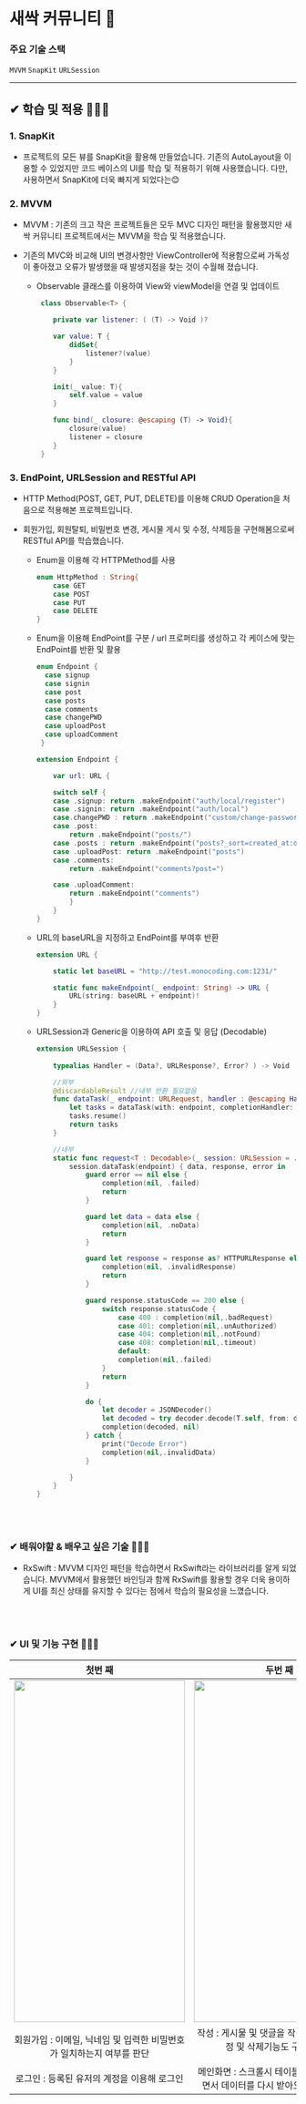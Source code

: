 # 새싹 커뮤니티 🌱

### 주요 기술 스택
`MVVM` `SnapKit` `URLSession` 

---

##  ✔ 학습 및 적용 🏃🏻‍♂️

### 1. SnapKit 
   * 프로젝트의 모든 뷰를 SnapKit을 활용해 만들었습니다. 기존의 AutoLayout을 이용할 수 있었지만 코드 베이스의 UI를 학습 및 적용하기 위해 사용했습니다. 다만, 사용하면서 SnapKit에 더욱 빠지게 되었다는😊


### 2. MVVM
   * MVVM : 기존의 크고 작은 프로젝트들은 모두 MVC 디자인 패턴을 활용했지만 새싹 커뮤니티 프로젝트에서는 MVVM을 학습 및 적용했습니다. 
   * 기존의 MVC와 비교해 UI의 변경사항만 ViewController에 적용함으로써 가독성이 좋아졌고 오류가 발생했을 때 발생지점을 찾는 것이 수월해 졌습니다.

      * Observable 클래스를 이용하여 View와 viewModel을 연결 및 업데이트 

        ```swift
         class Observable<T> {

            private var listener: ( (T) -> Void )?

            var value: T {
                didSet{
                    listener?(value)
                }
            }

            init(_ value: T){
                self.value = value
            }

            func bind(_ closure: @escaping (T) -> Void){
                closure(value)
                listener = closure
            }
         }
        ```
        
### 3. EndPoint, URLSession and RESTful API
   * HTTP Method(POST, GET, PUT, DELETE)를 이용해 CRUD Operation을 처음으로 적용해본 프로젝트입니다. 
   * 회원가입, 회원탈퇴, 비밀번호 변경, 게시물 게시 및 수정, 삭제등을 구현해봄으로써 RESTful API를 학습했습니다.
   
      * Enum을 이용해 각 HTTPMethod를 사용  

        ```swift
        enum HttpMethod : String{
            case GET
            case POST
            case PUT
            case DELETE
        }
        ```        

     * Enum을 이용해 EndPoint를 구분 / url 프로퍼티를 생성하고 각 케이스에 맞는 EndPoint를 반환 및 활용

        ```swift
        enum Endpoint {
          case signup
          case signin
          case post
          case posts
          case comments
          case changePWD
          case uploadPost
          case uploadComment
         }

        extension Endpoint {

            var url: URL {

            switch self {
            case .signup: return .makeEndpoint("auth/local/register")
            case .signin: return .makeEndpoint("auth/local")
            case.changePWD : return .makeEndpoint("custom/change-password")
            case .post:
                return .makeEndpoint("posts/")
            case .posts : return .makeEndpoint("posts?_sort=created_at:desc")
            case .uploadPost: return .makeEndpoint("posts")
            case .comments:
                return .makeEndpoint("comments?post=")

            case .uploadComment:
                return .makeEndpoint("comments")
                }
            }
        }
        ```

     * URL의 baseURL을 지정하고 EndPoint를 부여후 반환

        ```swift
        extension URL {

            static let baseURL = "http://test.monocoding.com:1231/"

            static func makeEndpoint(_ endpoint: String) -> URL {
                URL(string: baseURL + endpoint)!
            }
        }
        ```
     * URLSession과 Generic을 이용하여 API 호출 및 응답 (Decodable)

        ```swift
        extension URLSession {
    
            typealias Handler = (Data?, URLResponse?, Error? ) -> Void

            //외부
            @discardableResult //내부 반환 필요없음
            func dataTask(_ endpoint: URLRequest, handler : @escaping Handler) -> URLSessionDataTask {
                let tasks = dataTask(with: endpoint, completionHandler: handler)
                tasks.resume()
                return tasks
            }

            //내부
            static func request<T : Decodable>(_ session: URLSession = .shared,endpoint: URLRequest,completion : @escaping  (T?, APIError?) -> Void){
                session.dataTask(endpoint) { data, response, error in
                    guard error == nil else {
                        completion(nil, .failed)
                        return
                    }

                    guard let data = data else {
                        completion(nil, .noData)
                        return
                    }

                    guard let response = response as? HTTPURLResponse else {
                        completion(nil, .invalidResponse)
                        return
                    }

                    guard response.statusCode == 200 else {
                        switch response.statusCode {
                            case 400 : completion(nil,.badRequest)
                            case 401: completion(nil,.unAuthorized)
                            case 404: completion(nil,.notFound)
                            case 408: completion(nil,.timeout)
                            default:
                            completion(nil,.failed)
                        }
                        return
                    }

                    do {
                        let decoder = JSONDecoder()
                        let decoded = try decoder.decode(T.self, from: data)
                        completion(decoded, nil)
                    } catch {
                        print("Decode Error")
                        completion(nil,.invalidData)
                    }

                }
            }
        }
        ```
        
<br></br>

###  ✔ 배워야할 & 배우고 싶은 기술 🏃🏻‍♂️
  * RxSwift : MVVM 디자인 패턴을 학습하면서 RxSwift라는 라이브러리를 알게 되었습니다. MVVM에서 활용했던 바인딩과 함께 RxSwift를 활용할 경우 더욱 용이하게 UI를 최신 상태를 유지할 수 있다는 점에서 학습의 필요성을 느꼈습니다.

<br></br>

### ✔ UI 및 기능 구현 🧑🏻‍💻
<div : center>
  
|첫번 째|두번 째|
|:---:|:---:|
|<img src="https://user-images.githubusercontent.com/53691249/152357393-6680d3dd-9218-4a4e-af7d-48c525031ce5.gif" width="300" height="600"/>|<img src="https://user-images.githubusercontent.com/53691249/152357638-a2c281ab-7af4-41c2-b09f-c242dd273ba5.gif" width="300" height="600"/>|
| 회원가입 : 이메일, 닉네임 및 입력한 비밀번호가 일치하는지 여부를 판단<br></br> 로그인 : 등록된 유저의 계정을 이용해 로그인| 작성 : 게시물 및 댓글을 작성할 수 있으며 수정 및 삭제기능도 구현하였음 <br></br>메인화면 : 스크롤시 테이블뷰를 리프레쉬하면서 데이터를 다시 받아오는 기능을 구현|

</div>



